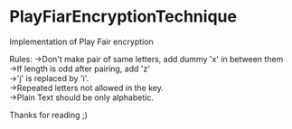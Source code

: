 # PlayFiarEncryptionTechnique
Implementation of Play Fair encryption 

Rules:
->Don't make pair of same letters, add dummy 'x' in between them
</br>
->If length is odd after pairing, add 'z'
</br>
->'j' is replaced by 'i'.
</br>
->Repeated letters not allowed in the key.
</br>
->Plain Text should be only alphabetic.
</br>

Thanks for reading ;)
